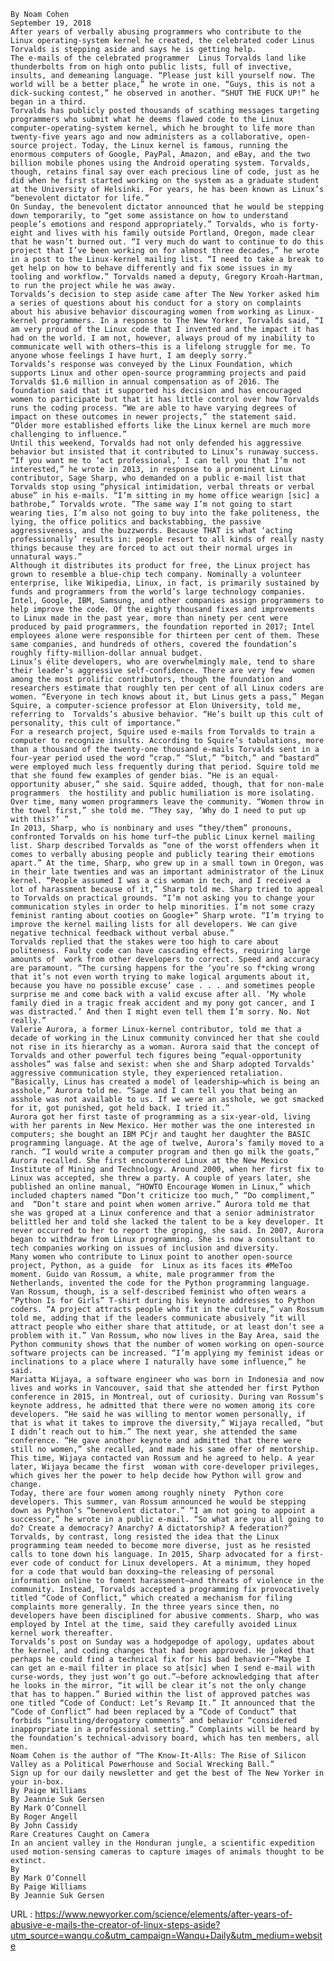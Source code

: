     
    By Noam Cohen  
    September 19, 2018  
    After years of verbally abusing programmers who contribute to the Linux operating-system kernel he created, the celebrated coder Linus Torvalds is stepping aside and says he is getting help.  
    The e-mails of the celebrated programmer  Linus Torvalds land like thunderbolts from on high onto public lists, full of invective, insults, and demeaning language. “Please just kill yourself now. The world will be a better place,” he wrote in one. “Guys, this is not a dick-sucking contest,” he observed in another. “SHUT THE FUCK UP!” he began in a third.  
    Torvalds has publicly posted thousands of scathing messages targeting programmers who submit what he deems flawed code to the Linux computer-operating-system kernel, which he brought to life more than twenty-five years ago and now administers as a collaborative, open-source project. Today, the Linux kernel is famous, running the enormous computers of Google, PayPal, Amazon, and eBay, and the two billion mobile phones using the Android operating system. Torvalds, though, retains final say over each precious line of code, just as he did when he first started working on the system as a graduate student at the University of Helsinki. For years, he has been known as Linux’s  “benevolent dictator for life.”  
    On Sunday, the benevolent dictator announced that he would be stepping down temporarily, to “get some assistance on how to understand people’s emotions and respond appropriately.” Torvalds, who is forty-eight and lives with his family outside Portland, Oregon, made clear that he wasn’t burned out. “I very much do want to continue to do this project that I’ve been working on for almost three decades,” he wrote in a post to the Linux-kernel mailing list. “I need to take a break to get help on how to behave differently and fix some issues in my tooling and workflow.” Torvalds named a deputy, Gregory Kroah-Hartman, to run the project while he was away.  
    Torvalds’s decision to step aside came after The New Yorker asked him a series of questions about his conduct for a story on complaints about his abusive behavior discouraging women from working as Linux-kernel programmers. In a response to The New Yorker, Torvalds said, “I am very proud of the Linux code that I invented and the impact it has had on the world. I am not, however, always proud of my inability to communicate well with others—this is a lifelong struggle for me. To anyone whose feelings I have hurt, I am deeply sorry.”  
    Torvalds’s response was conveyed by the Linux Foundation, which supports Linux and other open-source programming projects and paid Torvalds $1.6 million in annual compensation as of 2016. The foundation said that it supported his decision and has encouraged women to participate but that it has little control over how Torvalds runs the coding process. “We are able to have varying degrees of impact on these outcomes in newer projects,” the statement said. “Older more established efforts like the Linux kernel are much more challenging to influence.”  
    Until this weekend, Torvalds had not only defended his aggressive behavior but insisted that it contributed to Linux’s runaway success. “If you want me to ‘act professional,’ I can tell you that I’m not interested,” he wrote in 2013, in response to a prominent Linux contributor, Sage Sharp, who demanded on a public e-mail list that Torvalds stop using “physical intimidation, verbal threats or verbal abuse” in his e-mails. “I’m sitting in my home office wearign [sic] a bathrobe,” Torvalds wrote. ”The same way I’m not going to start wearing ties, I’m also not going to buy into the fake politeness, the lying, the office politics and backstabbing, the passive aggressiveness, and the buzzwords. Because THAT is what ‘acting professionally’ results in: people resort to all kinds of really nasty things because they are forced to act out their normal urges in unnatural ways.”  
    Although it distributes its product for free, the Linux project has grown to resemble a blue-chip tech company. Nominally a volunteer enterprise, like Wikipedia, Linux, in fact, is primarily sustained by funds and programmers from the world’s large technology companies. Intel, Google, IBM, Samsung, and other companies assign programmers to help improve the code. Of the eighty thousand fixes and improvements to Linux made in the past year, more than ninety per cent were produced by paid programmers, the foundation reported in 2017; Intel employees alone were responsible for thirteen per cent of them. These same companies, and hundreds of others, covered the foundation’s roughly fifty-million-dollar annual budget.  
    Linux’s élite developers, who are overwhelmingly male, tend to share their leader’s aggressive self-confidence. There are very few  women among the most prolific contributors, though the foundation and researchers estimate that roughly ten per cent of all Linux coders are women. “Everyone in tech knows about it, but Linus gets a pass,” Megan Squire, a computer-science professor at Elon University, told me, referring to  Torvalds’s abusive behavior. “He’s built up this cult of personality, this cult of importance.”  
    For a research project, Squire used e-mails from Torvalds to train a computer to recognize insults. According to Squire’s tabulations, more than a thousand of the twenty-one thousand e-mails Torvalds sent in a four-year period used the word “crap.” “Slut,” “bitch,” and “bastard” were employed much less frequently during that period. Squire told me that she found few examples of gender bias. “He is an equal-opportunity abuser,” she said. Squire added, though, that for non-male programmers  the hostility and public humiliation is more isolating. Over time, many women programmers leave the community. “Women throw in the towel first,” she told me. “They say, ‘Why do I need to put up with this?’ ”  
    In 2013, Sharp, who is nonbinary and uses “they/them” pronouns, confronted Torvalds on his home turf—the public Linux kernel mailing list. Sharp described Torvalds as “one of the worst offenders when it comes to verbally abusing people and publicly tearing their emotions apart.” At the time, Sharp, who grew up in a small town in Oregon, was in their late twenties and was an important administrator of the Linux kernel. “People assumed I was a cis woman in tech, and I received a lot of harassment because of it,” Sharp told me. Sharp tried to appeal to Torvalds on practical grounds. “I’m not asking you to change your communication styles in order to help minorities. I’m not some crazy feminist ranting about cooties on Google+” Sharp wrote. “I’m trying to improve the kernel mailing lists for all developers. We can give negative technical feedback without verbal abuse.”  
    Torvalds replied that the stakes were too high to care about politeness. Faulty code can have cascading effects, requiring large amounts of  work from other developers to correct. Speed and accuracy are paramount. “The cursing happens for the ‘you’re so f*cking wrong that it’s not even worth trying to make logical arguments about it, because you have no possible excuse’ case . . . and sometimes people surprise me and come back with a valid excuse after all. ‘My whole family died in a tragic freak accident and my pony got cancer, and I was distracted.’ And then I might even tell them I’m sorry. No. Not really.”  
    Valerie Aurora, a former Linux-kernel contributor, told me that a decade of working in the Linux community convinced her that she could not rise in its hierarchy as a woman. Aurora said that the concept of Torvalds and other powerful tech figures being “equal-opportunity assholes” was false and sexist: when she and Sharp adopted Torvalds’ aggressive communication style, they experienced retaliation. “Basically, Linus has created a model of leadership—which is being an asshole,” Aurora told me. “Sage and I can tell you that being an asshole was not available to us. If we were an asshole, we got smacked for it, got punished, got held back. I tried it.”  
    Aurora got her first taste of programming as a six-year-old, living with her parents in New Mexico. Her mother was the one interested in computers; she bought an IBM PCjr and taught her daughter the BASIC programming language. At the age of twelve, Aurora’s family moved to a ranch. “I would write a computer program and then go milk the goats,” Aurora recalled. She first encountered Linux at the New Mexico Institute of Mining and Technology. Around 2000, when her first fix to Linux was accepted, she threw a party. A couple of years later, she published an online manual, “HOWTO Encourage Women in Linux,” which included chapters named “Don’t criticize too much,” “Do compliment,” and  “Don’t stare and point when women arrive.” Aurora told me that she was groped at a Linux conference and that a senior administrator belittled her and told she lacked the talent to be a key developer. It never occurred to her to report the groping, she said. In 2007, Aurora began to withdraw from Linux programming. She is now a consultant to tech companies working on issues of inclusion and diversity.  
    Many women who contribute to Linux point to another open-source project, Python, as a guide  for  Linux as its faces its #MeToo moment. Guido van Rossum, a white, male programmer from the Netherlands, invented the code for the Python programming language. Van Rossum, though, is a self-described feminist who often wears a “Python Is for Girls” T-shirt during his keynote addresses to Python coders. “A project attracts people who fit in the culture,” van Rossum told me, adding that if the leaders communicate abusively “it will attract people who either share that attitude, or at least don’t see a problem with it.” Van Rossum, who now lives in the Bay Area, said the Python community shows that the number of women working on open-source software projects can be increased. “I’m applying my feminist ideas or inclinations to a place where I naturally have some influence,” he said.  
    Mariatta Wijaya, a software engineer who was born in Indonesia and now lives and works in Vancouver, said that she attended her first Python conference in 2015, in Montreal, out of curiosity. During van Rossum’s keynote address, he admitted that there were no women among its core developers. “He said he was willing to mentor women personally, if that is what it takes to improve the diversity,” Wijaya recalled, “but I didn’t reach out to him.” The next year, she attended the same conference. “He gave another keynote and admitted that there were still no women,” she recalled, and made his same offer of mentorship. This time, Wijaya contacted van Rossum and he agreed to help. A year later, Wijaya became the first  woman with core-developer privileges, which gives her the power to help decide how Python will grow and change.  
    Today, there are four women among roughly ninety  Python core developers. This summer, van Rossum announced he would be stepping down as Python’s “benevolent dictator.” “I am not going to appoint a successor,” he wrote in a public e-mail. “So what are you all going to do? Create a democracy? Anarchy? A dictatorship? A federation?”  
    Torvalds, by contrast, long resisted the idea that the Linux programming team needed to become more diverse, just as he resisted calls to tone down his language. In 2015, Sharp advocated for a first-ever code of conduct for Linux developers. At a minimum, they hoped for a code that would ban doxxing—the releasing of personal information online to foment harassment—and threats of violence in the community. Instead, Torvalds accepted a programming fix provocatively titled “Code of Conflict,” which created a mechanism for filing complaints more generally. In the three years since then, no developers have been disciplined for abusive comments. Sharp, who was employed by Intel at the time, said they carefully avoided Linux kernel work thereafter.  
    Torvalds’s post on Sunday was a hodgepodge of apology, updates about the kernel, and coding changes that had been approved. He joked that perhaps he could find a technical fix for his bad behavior—“Maybe I can get an e-mail filter in place so at[sic] when I send e-mail with curse-words, they just won’t go out.”—before acknowledging that after he looks in the mirror, “it will be clear it’s not the only change that has to happen.” Buried within the list of approved patches was one titled “Code of Conduct: Let’s Revamp It.” It announced that the “Code of Conflict” had been replaced by a “Code of Conduct” that forbids “insulting/derogatory comments” and behavior “considered inappropriate in a professional setting.” Complaints will be heard by the foundation’s technical-advisory board, which has ten members, all men.  
    Noam Cohen is the author of “The Know-It-Alls: The Rise of Silicon Valley as a Political Powerhouse and Social Wrecking Ball.”  
    Sign up for our daily newsletter and get the best of The New Yorker in your in-box.  
    By Paige Williams  
    By Jeannie Suk Gersen  
    By Mark O’Connell  
    By Roger Angell  
    By John Cassidy  
    Rare Creatures Caught on Camera  
    In an ancient valley in the Honduran jungle, a scientific expedition used motion-sensing cameras to capture images of animals thought to be extinct.  
    By   
    By Mark O’Connell  
    By Paige Williams  
    By Jeannie Suk Gersen  
    
  URL : https://www.newyorker.com/science/elements/after-years-of-abusive-e-mails-the-creator-of-linux-steps-aside?utm_source=wanqu.co&utm_campaign=Wanqu+Daily&utm_medium=website